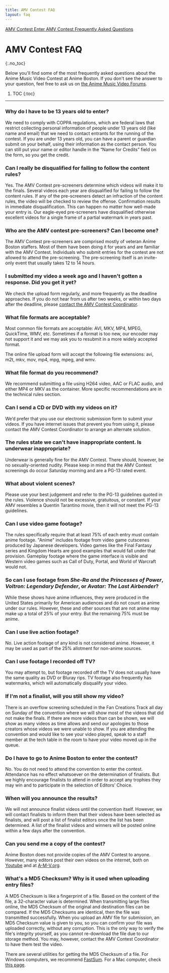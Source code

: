 ```yaml
---
title: AMV Contest FAQ
layout: faq
---
```

<div class="nav menu-secondary">
  <a href="/AB-Site-Redesign/activities/amv/amv_contest.html" class="nav-link">
    AMV Contest
  </a>
  <a href="#" class="nav-link">
    Enter AMV Contest
  </a>
  <a href="/AB-Site-Redesign/activities/amv/amv_contest_faq.html" class="nav-link">
    Frequently Asked Questions
  </a>
</div>

# AMV Contest FAQ
{:.no_toc}

Below you'll find some of the most frequently asked questions about the Anime Music Video Contest at Anime Boston. If you don't see the answer to your question, feel free to ask us on [the Anime Music Video Forums](https://forums.animeboston.com/viewforum.php?f=6).

1. TOC
{:toc}

---

### Why do I have to be 13 years old to enter?
We need to comply with COPPA regulations, which are federal laws that restrict collecting personal information of people under 13 years old (like name and email) that we need to contact entrants for the running of the contest. If you are under 13 years old, you can have a parent or guardian submit on your behalf, using their information as the contact person. You can still put your name or editor handle in the “Name for Credits” field on the form, so you get the credit.

### Can I really be disqualified for failing to follow the content rules?
Yes. The AMV Contest pre-screeners determine which videos will make it to the finals. Several videos each year are disqualified for failing to follow the content rules. If any of the pre-screeners detect an infraction of the content rules, the video will be checked to review the offense. Confirmation results in immediate disqualification. This can happen no matter how well-made your entry is. Our eagle-eyed pre-screeners have disqualified otherwise excellent videos for a single frame of a partial watermark in years past.

### Who are the AMV contest pre-screeners? Can I become one?
The AMV Contest pre-screeners are comprised mostly of veteran Anime Boston staffers. Most of them have been doing it for years and are familiar with the AMV Contest. Individuals who submit entries for the contest are not allowed to attend the pre-screening. The pre-screening itself is an invite-only event that usually takes 12 to 14 hours.

### I submitted my video a week ago and I haven't gotten a response. Did you get it yet?
We check the upload form regularly, and more frequently as the deadline approaches. If you do not hear from us after two weeks, or within two days after the deadline, please [contact the AMV Contest Coordinator](/coninfo/contact/42).

### What file formats are acceptable?
Most common file formats are acceptable: AVI, MKV, MP4, MPEG, QuickTime, WMV, etc. Sometimes if a format is too new, our encoder may not support it and we may ask you to resubmit in a more widely accepted format.

The online file upload form will accept the following file extensions: avi, m2t, mkv, mov, mp4, mpg, mpeg, and wmv.

### What file format do you recommend?
We recommend submitting a file using H264 video, AAC or FLAC audio, and either MP4 or MKV as the container. More specific recommendations are in the technical rules section.

### Can I send a CD or DVD with my videos on it?
We’d prefer that you use our electronic submission form to submit your videos. If you have internet issues that prevent you from using it, please contact the AMV Contest Coordinator to arrange an alternate solution.

### The rules state we can't have inappropriate content. Is underwear inappropriate?
Underwear is generally fine for the AMV Contest. There should, however, be no sexually-oriented nudity. Please keep in mind that the AMV Contest screenings do occur Saturday morning and are a PG-13 rated event.

### What about violent scenes?
Please use your best judgement and refer to the PG-13 guidelines quoted in the rules. Violence should not be excessive, gratuitous, or constant. If your AMV resembles a Quentin Tarantino movie, then it will not meet the PG-13 guidelines.

### Can I use video game footage?
The rules specifically require that at least 75% of each entry must contain anime footage. "Anime" includes footage from video game cutscenes produced by Japanese developers. Video games like the Final Fantasy series and Kingdom Hearts are good examples that would fall under that provision. Gameplay footage where the game interface is visible and Western video games such as Call of Duty, Portal, and World of Warcraft would not.

### So can I use footage from *She-Ra and the Princesses of Power*, *Voltron: Legendary Defender*, or *Avatar: The Last Airbender*?
While these shows have anime influences, they were produced in the United States primarily for American audiences and do not count as anime under our rules. However, these and other sources that are not anime may make up a total of 25% of your entry. But the remaining 75% must be anime.

### Can I use live action footage?
No. Live action footage of any kind is not considered anime. However, it may be used as part of the 25% allotment for non-anime sources.

### Can I use footage I recorded off TV?
You may attempt to, but footage recorded off the TV does not usually have the same quality as DVD or Bluray rips. TV footage also frequently has watermarks, which will automatically disqualify your video.

### If I'm not a finalist, will you still show my video?
There is an overflow screening scheduled in the Fan Creations Track all day on Sunday of the convention where we will show most of the videos that did not make the finals. If there are more videos than can be shown, we will show as many videos as time allows and send our apologies to those creators whose videos we were unable to show. If you are attending the convention and would like to see your video played, speak to a staff member at the tech table in the room to have your video moved up in the queue.

### Do I have to go to Anime Boston to enter the contest?
No. You do not need to attend the convention to enter the contest. Attendance has no effect whatsoever on the determination of finalists. But we highly encourage finalists to attend in order to accept any trophies they may win and to participate in the selection of Editors’ Choice.

### When will you announce the results?
We will not announce finalist videos until the convention itself. However, we will contact finalists to inform them that their videos have been selected as finalists, and will post a list of finalist editors once the list has been determined. A list of the finalist videos and winners will be posted online within a few days after the convention.

### Can you send me a copy of the contest?
Anime Boston does not provide copies of the AMV Contest to anyone. However, many editors post their own videos on the internet, both on [Youtube](https://www.youtube.com/) and at [A-M-V.org](https://www.animemusicvideos.org/).

### What's a MD5 Checksum? Why is it used when uploading entry files?
A MD5 Checksum is like a fingerprint of a file. Based on the content of the file, a 32-character value is determined. When transmitting large files online, the MD5 Checksum of the original and destination files can be compared. If the MD5 Checksums are identical, then the file was transmitted successfully. When you upload an AMV file for submission, an MD5 Checksum value is given to you, so you can confirm your file was uploaded correctly, without any corruption. This is the only way to verify the file's integrity yourself, as you cannot re-download the file due to our storage method. You may, however, contact the AMV Contest Coordinator to have them test the video.

There are several utilities for getting the MD5 Checksum of a file. For Windows computers, we recommend <a href="http://www.fastsum.com/" target="\_blank">FastSum</a>. For a Mac computer, check <a href="http://osxdaily.com/2009/10/13/check-md5-hash-on-your-mac/" target="\_blank">this page</a>.
